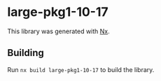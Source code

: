 # large-pkg1-10-17

This library was generated with [Nx](https://nx.dev).

## Building

Run `nx build large-pkg1-10-17` to build the library.
